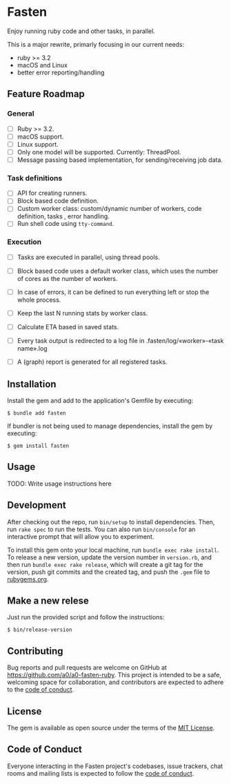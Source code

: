 # Fasten

Enjoy running ruby code and other tasks, in parallel.

This is a major rewrite, primarly focusing in our current needs:
  - ruby >= 3.2
  - macOS and Linux
  - better error reporting/handling

## Feature Roadmap

### General
- [ ] Ruby >= 3.2.
- [ ] macOS support.
- [ ] Linux support.
- [ ] Only one model will be supported. Currently: ThreadPool.
- [ ] Message passing based implementation, for sending/receiving job data.

### Task definitions
- [ ] API for creating runners.
- [ ] Block based code definition.
- [ ] Custom worker class: custom/dynamic number of workers, code definition, tasks , error handling.
- [ ] Run shell code using `tty-command`.

### Execution
- [ ] Tasks are executed in parallel, using thread pools.
- [ ] Block based code uses a default worker class, which uses the number of cores as the number of workers.
- [ ] In case of errors, it can be defined to run everything left or stop the whole process.
- [ ] Keep the last N running stats by worker class.
- [ ] Calculate ETA based in saved stats.
- [ ] Every task output is redirected to a log file in .fasten/log/«worker»-«task name».log
- [ ] A (graph) report is generated for all registered tasks.


## Installation


Install the gem and add to the application's Gemfile by executing:

    $ bundle add fasten

If bundler is not being used to manage dependencies, install the gem by executing:

    $ gem install fasten

## Usage

TODO: Write usage instructions here

## Development

After checking out the repo, run `bin/setup` to install dependencies. Then, run `rake spec` to run the tests. You can also run `bin/console` for an interactive prompt that will allow you to experiment.

To install this gem onto your local machine, run `bundle exec rake install`. To release a new version, update the version number in `version.rb`, and then run `bundle exec rake release`, which will create a git tag for the version, push git commits and the created tag, and push the `.gem` file to [rubygems.org](https://rubygems.org).

## Make a new relese

Just run the provided script and follow the instructions:

    $ bin/release-version

## Contributing

Bug reports and pull requests are welcome on GitHub at https://github.com/a0/a0-fasten-ruby. This project is intended to be a safe, welcoming space for collaboration, and contributors are expected to adhere to the [code of conduct](https://github.com/a0/a0-fasten-ruby/blob/main/CODE_OF_CONDUCT.md).

## License

The gem is available as open source under the terms of the [MIT License](https://opensource.org/licenses/MIT).

## Code of Conduct

Everyone interacting in the Fasten project's codebases, issue trackers, chat rooms and mailing lists is expected to follow the [code of conduct](https://github.com/a0/a0-fasten-ruby/blob/main/CODE_OF_CONDUCT.md).
